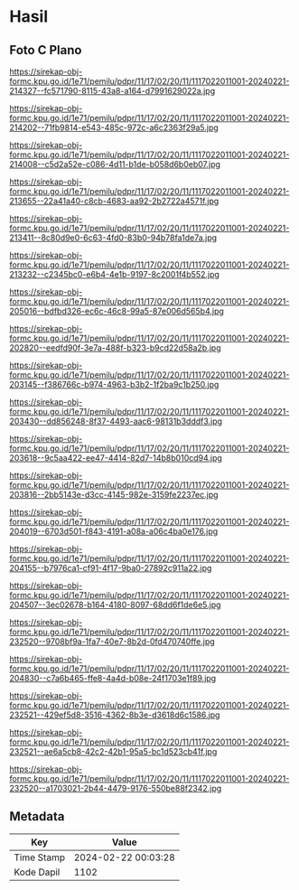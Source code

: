 # Hasil

## Foto C Plano

https://sirekap-obj-formc.kpu.go.id/1e71/pemilu/pdpr/11/17/02/20/11/1117022011001-20240221-214327--fc571790-8115-43a8-a164-d7991629022a.jpg

https://sirekap-obj-formc.kpu.go.id/1e71/pemilu/pdpr/11/17/02/20/11/1117022011001-20240221-214202--71fb9814-e543-485c-972c-a6c2363f29a5.jpg

https://sirekap-obj-formc.kpu.go.id/1e71/pemilu/pdpr/11/17/02/20/11/1117022011001-20240221-214008--c5d2a52e-c086-4d11-b1de-b058d6b0eb07.jpg

https://sirekap-obj-formc.kpu.go.id/1e71/pemilu/pdpr/11/17/02/20/11/1117022011001-20240221-213655--22a41a40-c8cb-4683-aa92-2b2722a4571f.jpg

https://sirekap-obj-formc.kpu.go.id/1e71/pemilu/pdpr/11/17/02/20/11/1117022011001-20240221-213411--8c80d9e0-6c63-4fd0-83b0-94b78fa1de7a.jpg

https://sirekap-obj-formc.kpu.go.id/1e71/pemilu/pdpr/11/17/02/20/11/1117022011001-20240221-213232--c2345bc0-e6b4-4e1b-9197-8c2001f4b552.jpg

https://sirekap-obj-formc.kpu.go.id/1e71/pemilu/pdpr/11/17/02/20/11/1117022011001-20240221-205016--bdfbd326-ec6c-46c8-99a5-87e006d565b4.jpg

https://sirekap-obj-formc.kpu.go.id/1e71/pemilu/pdpr/11/17/02/20/11/1117022011001-20240221-202820--eedfd90f-3e7a-488f-b323-b9cd22d58a2b.jpg

https://sirekap-obj-formc.kpu.go.id/1e71/pemilu/pdpr/11/17/02/20/11/1117022011001-20240221-203145--f386766c-b974-4963-b3b2-1f2ba9c1b250.jpg

https://sirekap-obj-formc.kpu.go.id/1e71/pemilu/pdpr/11/17/02/20/11/1117022011001-20240221-203430--dd856248-8f37-4493-aac6-98131b3dddf3.jpg

https://sirekap-obj-formc.kpu.go.id/1e71/pemilu/pdpr/11/17/02/20/11/1117022011001-20240221-203618--9c5aa422-ee47-4414-82d7-14b8b010cd94.jpg

https://sirekap-obj-formc.kpu.go.id/1e71/pemilu/pdpr/11/17/02/20/11/1117022011001-20240221-203816--2bb5143e-d3cc-4145-982e-3159fe2237ec.jpg

https://sirekap-obj-formc.kpu.go.id/1e71/pemilu/pdpr/11/17/02/20/11/1117022011001-20240221-204019--6703d501-f843-4191-a08a-a06c4ba0e176.jpg

https://sirekap-obj-formc.kpu.go.id/1e71/pemilu/pdpr/11/17/02/20/11/1117022011001-20240221-204155--b7976ca1-cf91-4f17-9ba0-27892c911a22.jpg

https://sirekap-obj-formc.kpu.go.id/1e71/pemilu/pdpr/11/17/02/20/11/1117022011001-20240221-204507--3ec02678-b164-4180-8097-68dd6f1de6e5.jpg

https://sirekap-obj-formc.kpu.go.id/1e71/pemilu/pdpr/11/17/02/20/11/1117022011001-20240221-232520--9708bf9a-1fa7-40e7-8b2d-0fd470740ffe.jpg

https://sirekap-obj-formc.kpu.go.id/1e71/pemilu/pdpr/11/17/02/20/11/1117022011001-20240221-204830--c7a6b465-ffe8-4a4d-b08e-24f1703e1f89.jpg

https://sirekap-obj-formc.kpu.go.id/1e71/pemilu/pdpr/11/17/02/20/11/1117022011001-20240221-232521--429ef5d8-3516-4362-8b3e-d3618d6c1586.jpg

https://sirekap-obj-formc.kpu.go.id/1e71/pemilu/pdpr/11/17/02/20/11/1117022011001-20240221-232521--ae6a5cb8-42c2-42b1-95a5-bc1d523cb41f.jpg

https://sirekap-obj-formc.kpu.go.id/1e71/pemilu/pdpr/11/17/02/20/11/1117022011001-20240221-232520--a1703021-2b44-4479-9176-550be88f2342.jpg


## Metadata

| Key        | Value               |
| ---------- | ------------------- |
| Time Stamp | 2024-02-22 00:03:28 |
| Kode Dapil | 1102                |



